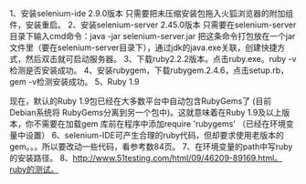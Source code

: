 1、安装selenium-ide 2.9.0版本
    只需要把未压缩安装包拖入火狐浏览器的附加组件，安装重启。
2、安装selenium-server 2.45.0版本
    只需要在selenium-server目录下输入cmd命令：java -jar selenium-server.jar
    把这条命令打包放在一个jar文件里（要在selenium-server目录下），通过jdk的java.exe关联，创建快捷方式，然后双击就可启动服务器。
3、下载ruby2.2.2版本。点击ruby.exe。ruby -v检测是否安装成功。
4、安装rubygem，下载rubygem.2.4.6，点击setup.rb，gem -v检测安装成功。
5、Ruby 1.9

现在，默认的Ruby 1.9包已经在大多数平台中自动包含RubyGems了 (目前Debian系统将 RubyGems分离到另一个包中)。这就意味着在Ruby 1.9及以上版本，你不需要在加载gem 库前在程序中添加require 'rubygems'
（已经在环境变量中设置）
6、selenium-IDE可产生合理的ruby代码，但却要求使用老版本的gem。。。所以要改动一些代码，看参考数84页。
7、在环境变量的path中写ruby的安装路径。
8、http://www.51testing.com/html/09/46209-89169.html。ruby的测试。
